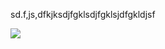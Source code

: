 sd.f,js,dfkjksdjfgklsdjfgklsjdfgkldjsf


<img src="https://img.freepik.com/free-vector/realistic-neon-lights-background_23-2148907367.jpg"/>
